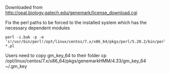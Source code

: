 
Downloaded from 
http://opal.biology.gatech.edu/genemark/license_download.cgi

Fix the perl paths to be forced to the installed system which has the necessary dependent modules
```
perl -i.bak -p -e 's!/usr/bin/perl!/opt/linux/centos/7.x/x86_64/pkgs/perl/5.20.2/bin/perl!' *.pl
```

Users need to copy gm_key_64 to their folder 
cp /opt/linux/centos/7.x/x86_64/pkgs/genemarkHMM/4.33/gm_key_64 ~/.gm_key
